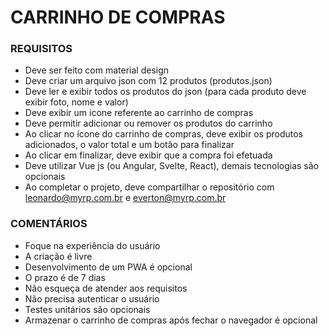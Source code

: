# CARRINHO DE COMPRAS

### REQUISITOS
- Deve ser feito com material design
- Deve criar um arquivo json com 12 produtos (produtos.json)
- Deve ler e exibir todos os produtos do json (para cada produto deve exibir foto, nome e valor)
- Deve exibir um icone referente ao carrinho de compras
- Deve permitir adicionar ou remover os produtos do carrinho
- Ao clicar no ícone do carrinho de compras, deve exibir os produtos adicionados, o valor total e um botão para finalizar
- Ao clicar em finalizar, deve exibir que a compra foi efetuada
- Deve utilizar Vue js (ou Angular, Svelte, React), demais tecnologias são opcionais
- Ao completar o projeto, deve compartilhar o repositório com leonardo@myrp.com.br e everton@myrp.com.br

### COMENTÁRIOS
- Foque na experiência do usuário
- A criação é livre
- Desenvolvimento de um PWA é opcional
- O prazo é de 7 dias
- Não esqueça de atender aos requisitos
- Não precisa autenticar o usuário
- Testes unitários são opcionais
- Armazenar o carrinho de compras após fechar o navegador é opcional
